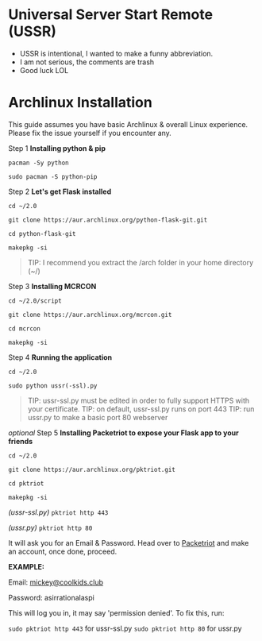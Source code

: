 # Universal Server Start Remote (USSR)
* USSR is intentional, I wanted to make a funny abbreviation.
* I am not serious, the comments are trash
* Good luck LOL

# Archlinux Installation
This guide assumes you have basic Archlinux & overall Linux experience. Please fix the issue yourself if you encounter any.

Step 1 **Installing python & pip**

`pacman -Sy python`

`sudo pacman -S python-pip`

Step 2 **Let's get Flask installed**

`cd ~/2.0`

`git clone https://aur.archlinux.org/python-flask-git.git`

`cd python-flask-git`

`makepkg -si`

> TIP: I recommend you extract the /arch folder in your home directory (~/)

Step 3 **Installing MCRCON**

`cd ~/2.0/script`

`git clone https://aur.archlinux.org/mcrcon.git`

`cd mcrcon`

`makepkg -si`

Step 4 **Running the application**

`cd ~/2.0`

`sudo python ussr(-ssl).py`

> TIP: ussr-ssl.py must be edited in order to fully support HTTPS with your certificate.
> TIP: on default, ussr-ssl.py runs on port 443
> TIP: run ussr.py to make a basic port 80 webserver

*optional* Step 5 **Installing Packetriot to expose your Flask app to your friends**

`cd ~/2.0`

`git clone https://aur.archlinux.org/pktriot.git`

`cd pktriot`

`makepkg -si`

*(ussr-ssl.py)* `pktriot http 443` 

*(ussr.py)* `pktriot http 80 `

It will ask you for an Email & Password. Head over to [Packetriot](https://packetriot.com/) and make an account, once done, proceed.

**EXAMPLE:**

Email: mickey@coolkids.club

Password: asirrationalaspi

This will log you in, it may say 'permission denied'. To fix this, run:

`sudo pktriot http 443` for ussr-ssl.py
`sudo pktriot http 80` for ussr.py
